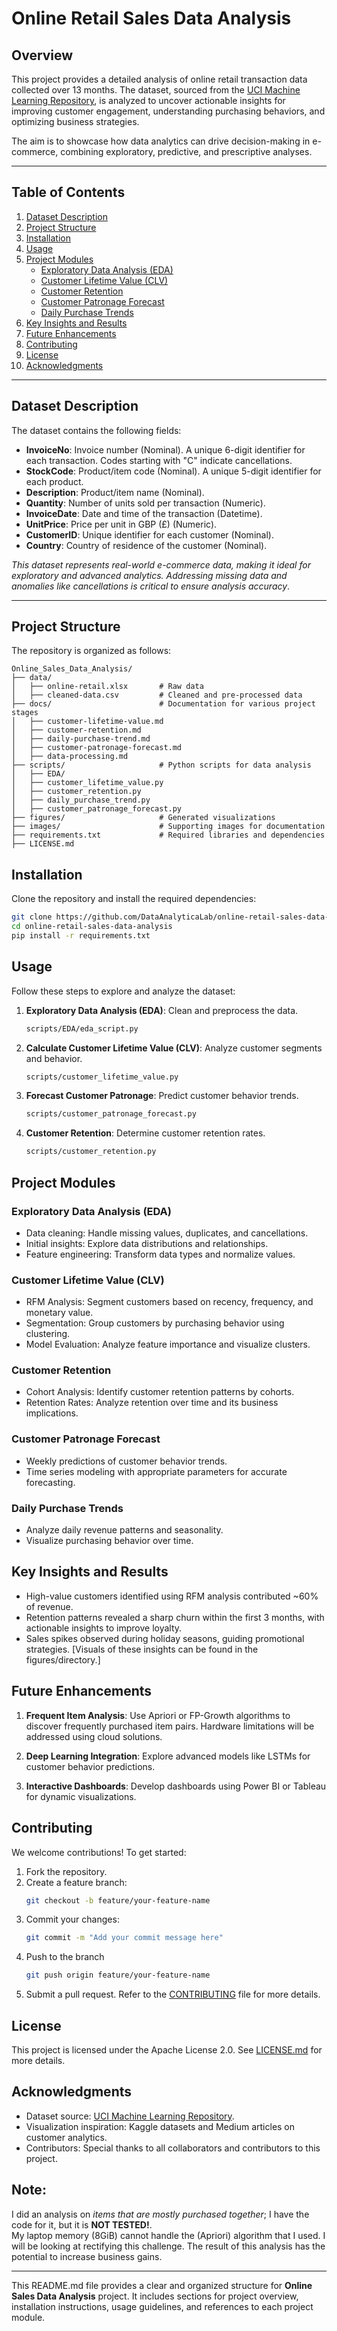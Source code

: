 # **Online Retail Sales Data Analysis**

## **Overview**  
This project provides a detailed analysis of online retail transaction data collected over 13 months. The dataset, 
sourced from the [UCI Machine Learning Repository](https://archive.ics.uci.edu/dataset/352/online+retail), is analyzed 
to uncover actionable insights for improving customer engagement, understanding purchasing behaviors, and optimizing 
business strategies.  

The aim is to showcase how data analytics can drive decision-making in e-commerce, combining exploratory, predictive, 
and prescriptive analyses.

---

## **Table of Contents**  
1. [Dataset Description](#dataset-description)  
2. [Project Structure](#project-structure)  
3. [Installation](#installation)  
4. [Usage](#usage)  
5. [Project Modules](#project-modules)  
   - [Exploratory Data Analysis (EDA)](#exploratory-data-analysis-eda)
   - [Customer Lifetime Value (CLV)](#customer-lifetime-value-clv)  
   - [Customer Retention](#customer-retention)  
   - [Customer Patronage Forecast](#customer-patronage-forecast)  
   - [Daily Purchase Trends](#daily-purchase-trends)  
6. [Key Insights and Results](#key-insights-and-results)  
7. [Future Enhancements](#future-enhancements)  
8. [Contributing](#contributing)  
9. [License](#license)  
10. [Acknowledgments](#acknowledgments)  

---

## **Dataset Description**  

The dataset contains the following fields:  
- **InvoiceNo**: Invoice number (Nominal). A unique 6-digit identifier for each transaction. Codes starting with "C" 
indicate cancellations.  
- **StockCode**: Product/item code (Nominal). A unique 5-digit identifier for each product.  
- **Description**: Product/item name (Nominal).  
- **Quantity**: Number of units sold per transaction (Numeric).  
- **InvoiceDate**: Date and time of the transaction (Datetime).  
- **UnitPrice**: Price per unit in GBP (£) (Numeric).  
- **CustomerID**: Unique identifier for each customer (Nominal).  
- **Country**: Country of residence of the customer (Nominal).  

*This dataset represents real-world e-commerce data, making it ideal for exploratory and advanced analytics. Addressing 
missing data and anomalies like cancellations is critical to ensure analysis accuracy*.

---

## **Project Structure**

The repository is organized as follows:  

```plaintext
Online_Sales_Data_Analysis/
├── data/
│   ├── online-retail.xlsx       # Raw data
│   ├── cleaned-data.csv         # Cleaned and pre-processed data
├── docs/                        # Documentation for various project stages
│   ├── customer-lifetime-value.md
│   ├── customer-retention.md
│   ├── daily-purchase-trend.md
│   ├── customer-patronage-forecast.md
│   ├── data-processing.md
├── scripts/                     # Python scripts for data analysis
│   ├── EDA/
│   ├── customer_lifetime_value.py
│   ├── customer_retention.py
│   ├── daily_purchase_trend.py
│   ├── customer_patronage_forecast.py
├── figures/                     # Generated visualizations
├── images/                      # Supporting images for documentation
├── requirements.txt             # Required libraries and dependencies
├── LICENSE.md
```


## Installation
Clone the repository and install the required dependencies:
```bash
git clone https://github.com/DataAnalyticaLab/online-retail-sales-data-analysis.git
cd online-retail-sales-data-analysis
pip install -r requirements.txt
```


## Usage
Follow these steps to explore and analyze the dataset:

1. **Exploratory Data Analysis (EDA)**: 
     Clean and preprocess the data.
    ```bash
    scripts/EDA/eda_script.py
    ```

2. **Calculate Customer Lifetime Value (CLV)**:
     Analyze customer segments and behavior.
    ```bash
    scripts/customer_lifetime_value.py
    ```

3. **Forecast Customer Patronage**:
     Predict customer behavior trends.
    ```bash
    scripts/customer_patronage_forecast.py
    ```

4. **Customer Retention**: Determine customer retention rates.
    ```bash
    scripts/customer_retention.py
    ```



## Project Modules
### Exploratory Data Analysis (EDA)
- Data cleaning: Handle missing values, duplicates, and cancellations.
- Initial insights: Explore data distributions and relationships.
- Feature engineering: Transform data types and normalize values.

### Customer Lifetime Value (CLV)
- RFM Analysis: Segment customers based on recency, frequency, and monetary value.
- Segmentation: Group customers by purchasing behavior using clustering.
- Model Evaluation: Analyze feature importance and visualize clusters.

### Customer Retention
- Cohort Analysis: Identify customer retention patterns by cohorts.
- Retention Rates: Analyze retention over time and its business implications.

### Customer Patronage Forecast
- Weekly predictions of customer behavior trends.
- Time series modeling with appropriate parameters for accurate forecasting.

### Daily Purchase Trends
- Analyze daily revenue patterns and seasonality.
- Visualize purchasing behavior over time.



## Key Insights and Results
- High-value customers identified using RFM analysis contributed ~60% of revenue.
- Retention patterns revealed a sharp churn within the first 3 months, with actionable insights to improve loyalty.
- Sales spikes observed during holiday seasons, guiding promotional strategies.
	[Visuals of these insights can be found in the figures/directory.]


## Future Enhancements
1. **Frequent Item Analysis**:
   Use Apriori or FP-Growth algorithms to discover frequently purchased item pairs. Hardware limitations will be addressed using cloud solutions.

2. **Deep Learning Integration**:
   Explore advanced models like LSTMs for customer behavior predictions.

3. **Interactive Dashboards**:
   Develop dashboards using Power BI or Tableau for dynamic visualizations.



## Contributing
We welcome contributions! To get started:

1. Fork the repository.
2. Create a feature branch:
    ```bash
    git checkout -b feature/your-feature-name
    ```
3. Commit your changes:
    ```bash
    git commit -m "Add your commit message here"
    ```
4. Push to the branch
    ```bash
    git push origin feature/your-feature-name
    ```
5. Submit a pull request.
Refer to the [CONTRIBUTING](CONTRIBUTING.md) file for more details.


## License
This project is licensed under the Apache License 2.0. See [LICENSE.md](LICENSE.md) for more details.


## Acknowledgments
- Dataset source: [UCI Machine Learning Repository](https://archive.ics.uci.edu/dataset/352/online+retail).
- Visualization inspiration: Kaggle datasets and Medium articles on customer analytics.
- Contributors: Special thanks to all collaborators and contributors to this project.


## Note: 
I did an analysis on _items that are mostly purchased together_; I have the code for it, but it is **NOT TESTED!**.  
My laptop memory (8GiB) cannot handle the (Apriori) algorithm that I used. I will be looking at rectifying this 
challenge. The result of this analysis has the potential to increase business gains.

---

This README.md file provides a clear and organized structure for **Online Sales Data Analysis** project. It includes sections for project 
overview, installation instructions, usage guidelines, and references to each project module.
